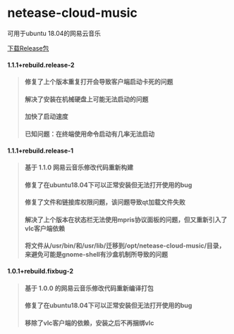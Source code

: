 # netease-cloud-music
可用于ubuntu 18.04的网易云音乐

[下载Release包](https://github.com/InNoob/netease-cloud-music/releases)

####  1.1.1+rebuild.release-2
> ####  修复了上个版本重复打开会导致客户端启动卡死的问题
> ####  解决了安装在机械硬盘上可能无法启动的问题
> ####  加快了启动速度
> ####  已知问题：在终端使用命令启动有几率无法启动

####  1.1.1+rebuild.release-1
> ####  基于 1.1.0 网易云音乐修改代码重新构建
> ####  修复了在ubuntu18.04下可以正常安装但无法打开使用的bug
> ####  修复了文件和链接库权限问题，该问题导致qt加载文件失败
> ####  解决了上个版本在状态栏无法使用mpris协议面板的问题，但又重新引入了vlc客户端依赖
> ####  将文件从/usr/bin/和/usr/lib/迁移到/opt/netease-cloud-music/目录，来避免可能是gnome-shell有沙盒机制所导致的问题

#### 1.0.1+rebuild.fixbug-2
> ####  基于 1.0.0 的网易云音乐修改代码重新编译打包
> ####  修复了在ubuntu18.04下可以正常安装但无法打开使用的bug
> ####  移除了vlc客户端的依赖，安装之后不再捆绑vlc
